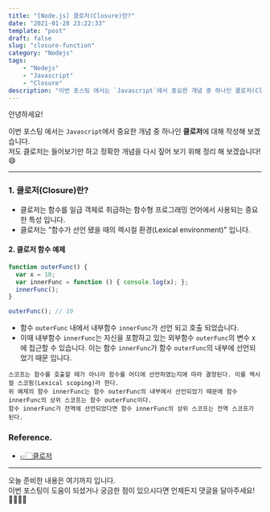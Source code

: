 ```yaml
---
title: "[Node.js] 클로저(Closure)란?"
date: "2021-01-28 23:22:33"
template: "post"
draft: false
slug: "closure-function"
category: "Nodejs"
tags:
    - "Nodejs"
    - "Javascript"
    - "Closure"
description: "이번 포스팅 에서는 `Javascript`에서 중요한 개념 중 하나인 클로저(Closure)에 대해 작성해 보겠습니다."
---
```


안녕하세요!

이번 포스팅 에서는 `Javascript`에서 중요한 개념 중 하나인 **클로저**에 대해 작성해 보겠습니다.  
저도 클로저는 들어보기만 하고 정확한 개념을 다시 짚어 보기 위해 정리 해 보겠습니다!😄

-----
### 1. 클로저(Closure)란?
- 클로저는 함수를 일급 객체로 취급하는 함수형 프로그래밍 언어에서 사용되는 중요한 특성 입니다.
- 클로저는 "함수가 선언 됐을 때의 렉시컬 환경(Lexical environment)" 입니다.


#### 2. 클로저 함수 예제
```javascript
function outerFunc() {
  var x = 10;
  var innerFunc = function () { console.log(x); };
  innerFunc();
}

outerFunc(); // 10
```
- 함수 `outerFunc` 내에서 내부함수 `innerFunc`가 선언 되고 호출 되었습니다. 
- 이때 내부함수 `innerFunc`는 자신을 포함하고 있는 외부함수 `outerFunc`의 변수 x에 접근할 수 있습니다. 이는 함수 `innerFunc`가 함수 `outerFunc`의 내부에 선언되었기 때문 입니다.

```
스코프는 함수를 호출할 때가 아니라 함수를 어디에 선언하였는지에 따라 결정된다. 이를 렉시컬 스코핑(Lexical scoping)라 한다. 
위 예제의 함수 innerFunc는 함수 outerFunc의 내부에서 선언되었기 때문에 함수 innerFunc의 상위 스코프는 함수 outerFunc이다. 
함수 innerFunc가 전역에 선언되었다면 함수 innerFunc의 상위 스코프는 전역 스코프가 된다.
```


### Reference.
- [👉🏻클로저](https://poiemaweb.com/js-closure)

-----

오늘 준비한 내용은 여기까지 입니다.  
이번 포스팅이 도움이 되셨거나 궁금한 점이 있으시다면 언제든지 댓글을 달아주세요!🙋🏻‍♀️✨    
